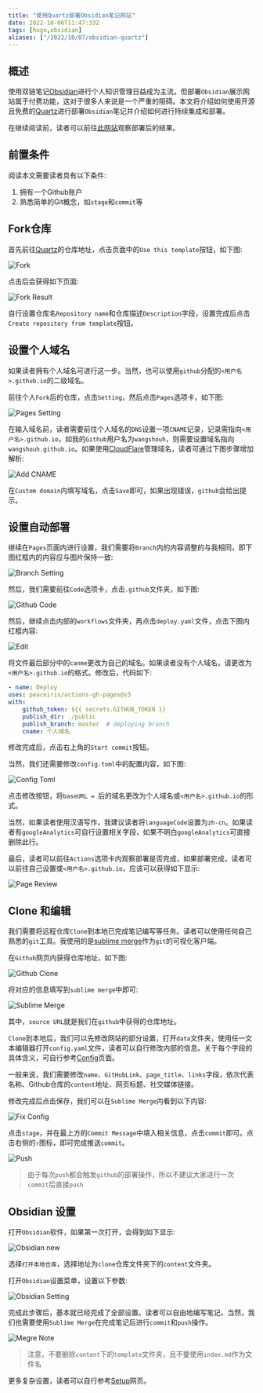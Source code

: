 ```yaml
---
title: "使用Quartz部署Obsidian笔记网站"
date: 2022-10-06T11:47:33Z
tags: [hugo,obsidian]
aliases: ["/2022/10/07/obsidian-quartz"]
---
```

## 概述

使用双链笔记[Obsidian](https://obsidian.md/)进行个人知识管理日益成为主流。但部署`Obsidian`展示网站属于付费功能，这对于很多人来说是一个严重的阻碍。本文将介绍如何使用开源且免费的[Quartz](https://github.com/jackyzha0/quartz)进行部署`Obsidian`笔记并介绍如何进行持续集成和部署。

在继续阅读前，读者可以前往[此网站](https://quartz.jzhao.xyz/)观察部署后的结果。

## 前置条件

阅读本文需要读者具有以下条件:

1. 拥有一个Github账户
1. 熟悉简单的Git概念，如`stage`和`commit`等

## Fork仓库

首先前往[Quartz](https://github.com/jackyzha0/quartz)的仓库地址，点击页面中的`Use this template`按钮，如下图:

![Fork](https://img-blog.csdnimg.cn/img_convert/cf7a0a2888e7b093056d83742c0e82dc.png)

点击后会获得如下页面:

![Fork Result](https://img-blog.csdnimg.cn/img_convert/6d9b477330fb4572a6b2635af5a97666.png)

自行设置仓库名`Repository name`和仓库描述`Description`字段，设置完成后点击`Create repository from template`按钮。

## 设置个人域名

如果读者拥有个人域名可进行这一步。当然，也可以使用`github`分配的`<用户名>.github.io`的二级域名。

前往个人`Fork`后的仓库，点击`Setting`，然后点击`Pages`选项卡，如下图:

![Pages Setting](https://img-blog.csdnimg.cn/img_convert/a1b8f362e7ae1a7d90fe783b2b4f01bc.png)

在输入域名前，读者需要前往个人域名的`DNS`设置一项`CNAME`记录，记录需指向`<用户名>.github.io`，如我的`Github`用户名为`wangshouh`，则需要设置域名指向`wangshouh.github.io`。如果使用[CloudFlare](https://www.cloudflare.com/)管理域名，读者可通过下图步骤增加解析:

![Add CNAME](https://img-blog.csdnimg.cn/img_convert/b57da1ddd9ad051988ab0ad199db088f.png)

在`Custom domain`内填写域名，点击`Save`即可，如果出现错误，`github`会给出提示。

## 设置自动部署

继续在`Pages`页面内进行设置，我们需要将`Branch`内的内容调整的与我相同，即下图红框内的内容应与图片保持一致:

![Branch Setting](https://img-blog.csdnimg.cn/img_convert/a7ded228e417afd8529152bea03afe30.png)

然后，我们需要前往`Code`选项卡，点击`.github`文件夹，如下图:

![Github Code](https://img-blog.csdnimg.cn/img_convert/af12d9a92175cc0440f93f8655533bbe.png)

然后，继续点击内部的`workflows`文件夹，再点击`deploy.yaml`文件，点击下图内红框内容:

![Edit](https://img-blog.csdnimg.cn/img_convert/d51adf3cbf07740406e31a2233cfe347.png)

将文件最后部分中的`canme`更改为自己的域名。如果读者没有个人域名，请更改为`<用户名>.github.io`的格式。修改后，代码如下:
```yaml
- name: Deploy
uses: peaceiris/actions-gh-pages@v3
with:
    github_token: ${{ secrets.GITHUB_TOKEN }}
    publish_dir: ./public
    publish_branch: master  # deploying branch
    cname: 个人域名
```

修改完成后，点击右上角的`Start commit`按钮。

当然，我们还需要修改`config.toml`中的配置内容，如下图:

![Config Toml](https://img-blog.csdnimg.cn/img_convert/627b4c69ff3932354c17045cc1097b79.png)

点击修改按钮，将`baseURL = `后的域名更改为个人域名或`<用户名>.github.io`的形式。

当然，如果读者使用汉语写作，我建议读者将`languageCode`设置为`zh-cn`。如果读者有`googleAnalytics`可自行设置相关字段，如果不明白`googleAnalytics`可直接删除此行。

最后，读者可以前往`Actions`选项卡内观察部署是否完成，如果部署完成，读者可以前往自己设置或`<用户名>.github.io`，应该可以获得如下显示:

![Page Review](https://img-blog.csdnimg.cn/img_convert/b6d462d366b43c98b8c1ee219edac4e3.png)

## Clone 和编辑

我们需要将远程仓库`Clone`到本地已完成笔记编写等任务。读者可以使用任何自己熟悉的`git`工具。我使用的是[sublime merge](https://www.sublimemerge.com/)作为`git`的可视化客户端。

在`Github`网页内获得仓库地址，如下图:

![Github Clone](https://img-blog.csdnimg.cn/img_convert/066d4db06b8e9f469e9eb900040c9bc9.png)

将对应的信息填写到`sublime merge`中即可:

![Sublime Merge](https://img-blog.csdnimg.cn/img_convert/e86947e5f941ac001adc43bd76bdcb6c.png)

其中，`source URL`就是我们在`github`中获得的仓库地址。

`Clone`到本地后，我们可以先修改网站的部分设置，打开`data`文件夹，使用任一文本编辑器打开`config.yaml`文件，读者可以自行修改内部的信息。关于每个字段的具体含义，可自行参考[Config](https://quartz.jzhao.xyz/notes/config/)页面。

一般来说，我们需要修改`name`、`GitHubLink`、`page_title`、`links`字段，依次代表名称、Github仓库的`content`地址、网页标题、社交媒体链接。

修改完成后点击保存，我们可以在`Sublime Merge`内看到以下内容:

![Fix Config](https://img-blog.csdnimg.cn/img_convert/39a3f675509faea41f5c1ff1177c4ede.png)

点击`stage`，并在最上方的`Commit Message`中填入相关信息，点击`commit`即可。点击右侧的`↑`图标，即可完成推送`commit`。

![Push](https://img-blog.csdnimg.cn/img_convert/819279ff3b034e96ccbb5950a1e4d34e.png)

> 由于每次`push`都会触发`github`的部署操作，所以不建议大家进行一次`commit`后直接`push`

## Obsidian 设置

打开`Obsidian`软件，如果第一次打开，会得到如下显示:

![Obsidian new](https://img-blog.csdnimg.cn/img_convert/0c310bb939bc1a093401a608a6254b6e.png)

选择`打开本地仓库`，选择地址为`clone`仓库文件夹下的`content`文件夹。

打开`Obsidian`设置菜单，设置以下参数:

![Obsidian Setting](https://img-blog.csdnimg.cn/img_convert/430aeac1bc97ee7e96ea498b2618c46b.png)

完成此步骤后，基本就已经完成了全部设置。读者可以自由地编写笔记，当然，我们也需要使用`Sublime Merge`在完成笔记后进行`commit`和`push`操作。

![Megre Note](https://img-blog.csdnimg.cn/img_convert/312bed16e3c1125a9c5788b618d912a0.png)

> 注意，不要删除`content`下的`template`文件夹，且不要使用`index.md`作为文件名

更多复杂设置，读者可以自行参考[Setup](https://quartz.jzhao.xyz/tags/setup/)网页。
